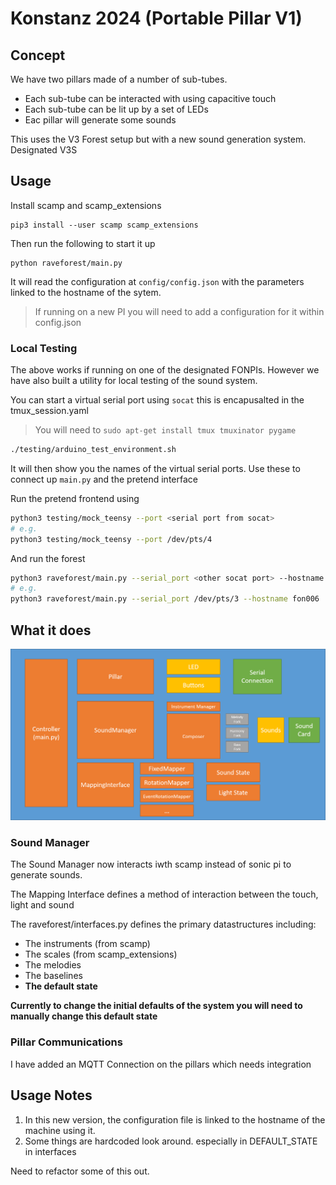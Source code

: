 # Konstanz 2024 (Portable Pillar V1)

## Concept

We have two pillars made of a number of sub-tubes. 

- Each sub-tube can be interacted with using capacitive touch
- Each sub-tube can be lit up by a set of LEDs
- Eac pillar will generate some sounds

This uses the V3 Forest setup but with a new sound generation system. Designated V3S

## Usage

Install scamp and scamp_extensions

```
pip3 install --user scamp scamp_extensions
```

Then run the following to start it up

```
python raveforest/main.py
```

It will read the configuration at `config/config.json` with the parameters linked to the hostname of the sytem.

> If running on a new PI you will need to add a configuration for it within config.json

### Local Testing

The above works if running on one of the designated FONPIs. However we have also built a utility for local testing of the sound system. 

You can start a virtual serial port using `socat` this is encapusalted in the tmux_session.yaml

> You will need to `sudo apt-get install tmux tmuxinator pygame`

```bash
./testing/arduino_test_environment.sh
```

It will then show you the names of the virtual serial ports. Use these to connect up `main.py` and the pretend interface

Run the pretend frontend using

```bash
python3 testing/mock_teensy --port <serial port from socat>
# e.g.
python3 testing/mock_teensy --port /dev/pts/4
```

And run the forest

```bash
python3 raveforest/main.py --serial_port <other socat port> --hostname <pretend hostname>
# e.g.
python3 raveforest/main.py --serial_port /dev/pts/3 --hostname fon006
```

## What it does

![systemdesign](./SystemDesign.png)

### Sound Manager

The Sound Manager now interacts iwth scamp instead of sonic pi to generate sounds. 

The Mapping Interface defines a method of interaction between the touch, light and sound

The raveforest/interfaces.py defines the primary datastructures including:

- The instruments (from scamp)
- The scales (from scamp_extensions)
- The melodies
- The baselines
- **The default state**

**Currently to change the initial defaults of the system you will need to manually change this default state**

### Pillar Communications

I have added an MQTT Connection on the pillars which needs integration


## Usage Notes

1. In this new version, the configuration file is linked to the hostname of the machine using it. 
2. Some things are hardcoded look around. especially in DEFAULT_STATE in interfaces

Need to refactor some of this out. 
